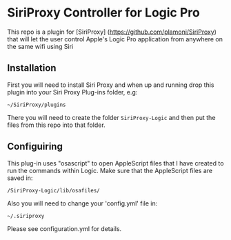 SiriProxy Controller for Logic Pro 
==================================

This repo is a plugin for [SiriProxy] (https://github.com/plamoni/SiriProxy) that will let the user control Apple's Logic Pro application from anywhere on the same wifi using Siri

Installation
------------

First you will need to install Siri Proxy and when up and running drop this plugin into your Siri Proxy Plug-ins folder, e.g:

`~/SiriProxy/plugins`

There you will need to create the folder `SiriProxy-Logic` and then put the files from this repo into that folder.

Configuiring
------------

This plug-in uses "osascript" to open AppleScript files that I have created to run the commands within Logic.  Make sure that the AppleScript files are saved in:

`/SiriProxy-Logic/lib/osafiles/`

Also you will need to change your 'config.yml' file in:

`~/.siriproxy`

Please see configuration.yml for details.